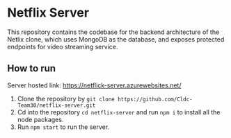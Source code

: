 # Netflix Server

This repository contains the codebase for the backend architecture of the Netlix clone, which uses MongoDB as the database, and exposes protected endpoints for video streaming service.

## How to run
Server hosted link: https://netflick-server.azurewebsites.net/

1. Clone the repository by `git clone https://github.com/Cldc-Team30/netflix-server.git`
2. Cd into the repository `cd netflix-server` and run `npm i` to install all the node packages.
3. Run `npm start` to run the server.

